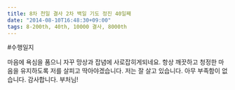 ```yaml
---
title: 8차 천일 결사 2차 백일 기도 정진 40일째
date: "2014-08-10T16:48:30+09:00"
tags: 8-200th, 40th, 10000 결사, 8000th
---
```


#수행일지

마음에 욕심을 품으니 자꾸 망상과 잡념에 사로잡히게되네요. 항상 깨끗하고 청정한 마음을 유지하도록 저를 살피고 딱아야겠습니다. 저는 잘 살고 있습니다. 아무 부족함이 없습니다. 감사합니다. 부처님!
